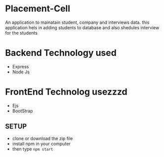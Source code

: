 # Placement-Cell
An application to mainatain student, company and interviews data.
this application hels in adding students to database and also shedules
 interview for the students

# Backend Technology used
- Express
- Node Js

# FrontEnd Technolog usezzzd
- Ejs
- BootStrap

## SETUP
- clone or download the zip file
- install npm in your computer
- then type `npm start`
